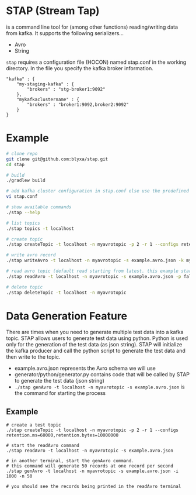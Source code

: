 # STAP (Stream Tap)

is a command line tool for (among other functions) reading/writing data from kafka. It supports the following serializers...
* Avro
* String

`stap` requires a configuration file (HOCON) named stap.conf in the working directory. In the file you specify the kafka broker information.

```
"kafka" : {
    "my-staging-kafka" : {
        "brokers" : "stg-broker1:9092"
    },
    "mykafkaclustername" : {
        "brokers" : "broker1:9092,broker2:9092"
    }
}
```

# Example
```bash
# clone repo
git clone git@github.com:blyxa/stap.git
cd stap

# build
./gradlew build

# add kafka cluster configuration in stap.conf else use the predefined localhost.
vi stap.conf

# show available commands
./stap --help

# list topics
./stap topics -t localhost

# create topic
./stap createTopic -t localhost -n myavrotopic -p 2 -r 1 --configs retention.ms=40000,retention.bytes=30000

# write avro record
./stap writeAvro -t localhost -n myavrotopic -s example.avro.json -k mykey -v '{ "name" : "myname", "year":{"int": 1991}, "color":null }'

# read avro topic (default read starting from latest. this example start from oldest)
./stap readAvro -t localhost -n myavrotopic -s example.avro.json -p false

# delete topic
./stap deleteTopic -t localhost -n myavrotopic
```

# Data Generation Feature
There are times when you need to generate multiple test data into a kafka topic. STAP allows users to generate test data using python. Python is used only for the generation of the test data (as json string). STAP will initialize the kafka producer and call the python script to generate the test data and then write to the topic.
* example.avro.json represents the Avro schema we will use
* generator/python/generator.py contains code that will be called by STAP to generate the test data (json string)
* `./stap genAvro -t localhost -n myavrotopic -s example.avro.json` is the command for starting the process

## Example
```
# create a test topic
./stap createTopic -t localhost -n myavrotopic -p 2 -r 1 --configs retention.ms=60000,retention.bytes=10000000

# start the readAvro command
./stap readAvro -t localhost -n myavrotopic -s example.avro.json 

# in another terminal, start the genAvro command. 
# this command will generate 50 records at one record per second
./stap genAvro -t localhost -n myavrotopic -s example.avro.json -i 1000 -n 50

# you should see the records being printed in the readAvro terminal
```

